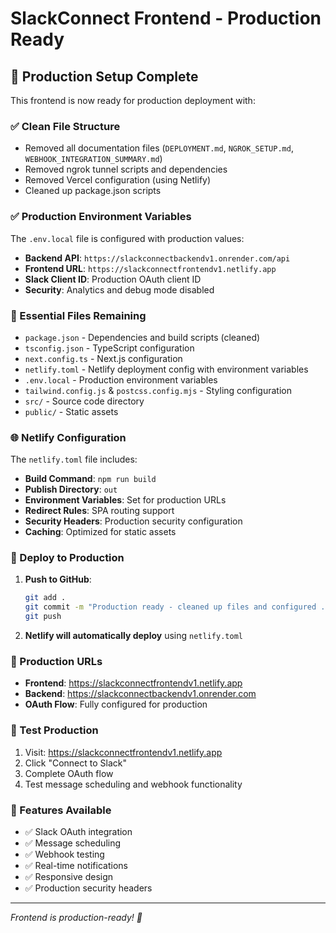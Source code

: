 # SlackConnect Frontend - Production Ready

## 🚀 Production Setup Complete

This frontend is now ready for production deployment with:

### ✅ Clean File Structure
- Removed all documentation files (`DEPLOYMENT.md`, `NGROK_SETUP.md`, `WEBHOOK_INTEGRATION_SUMMARY.md`)
- Removed ngrok tunnel scripts and dependencies
- Removed Vercel configuration (using Netlify)
- Cleaned up package.json scripts

### ✅ Production Environment Variables
The `.env.local` file is configured with production values:
- **Backend API**: `https://slackconnectbackendv1.onrender.com/api`
- **Frontend URL**: `https://slackconnectfrontendv1.netlify.app`
- **Slack Client ID**: Production OAuth client ID
- **Security**: Analytics and debug mode disabled

### 🔧 Essential Files Remaining
- `package.json` - Dependencies and build scripts (cleaned)
- `tsconfig.json` - TypeScript configuration
- `next.config.ts` - Next.js configuration
- `netlify.toml` - Netlify deployment config with environment variables
- `.env.local` - Production environment variables
- `tailwind.config.js` & `postcss.config.mjs` - Styling configuration
- `src/` - Source code directory
- `public/` - Static assets

### 🌐 Netlify Configuration
The `netlify.toml` file includes:
- **Build Command**: `npm run build`
- **Publish Directory**: `out`
- **Environment Variables**: Set for production URLs
- **Redirect Rules**: SPA routing support
- **Security Headers**: Production security configuration
- **Caching**: Optimized for static assets

### 🚀 Deploy to Production

1. **Push to GitHub**:
   ```bash
   git add .
   git commit -m "Production ready - cleaned up files and configured .env"
   git push
   ```

2. **Netlify will automatically deploy** using `netlify.toml`

### 🔗 Production URLs
- **Frontend**: https://slackconnectfrontendv1.netlify.app
- **Backend**: https://slackconnectbackendv1.onrender.com
- **OAuth Flow**: Fully configured for production

### 🧪 Test Production
1. Visit: https://slackconnectfrontendv1.netlify.app
2. Click "Connect to Slack"
3. Complete OAuth flow
4. Test message scheduling and webhook functionality

### 📱 Features Available
- ✅ Slack OAuth integration
- ✅ Message scheduling
- ✅ Webhook testing
- ✅ Real-time notifications
- ✅ Responsive design
- ✅ Production security headers

---
*Frontend is production-ready! 🎉*
